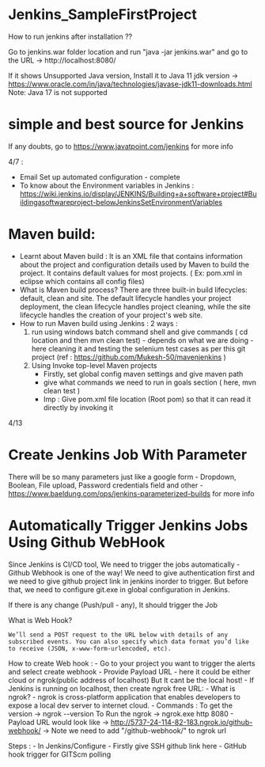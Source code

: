 # Jenkins_SampleFirstProject


How to run jenkins after installation ??

Go to jenkins.war folder location and run "java -jar jenkins.war" and go to the URL -> http://localhost:8080/


If it shows Unsupported Java version, Install it to Java 11 jdk version -> https://www.oracle.com/in/java/technologies/javase-jdk11-downloads.html
Note: Java 17 is not supported 

# simple and best source for Jenkins
If any doubts, go to https://www.javatpoint.com/jenkins for more info

4/7 : 

- Email Set up automated configuration - complete
- To know about the Environment variables in Jenkins : https://wiki.jenkins.io/display/JENKINS/Building+a+software+project#Buildingasoftwareproject-belowJenkinsSetEnvironmentVariables

# Maven build:
- Learnt about Maven build : It is an XML file that contains information about the project and configuration details used by Maven to build the project. It contains default values for most projects. ( Ex: pom.xml in eclipse which contains all config files)
- What is Maven build process?
There are three built-in build lifecycles: default, clean and site. The default lifecycle handles your project deployment, the clean lifecycle handles project cleaning, while the site lifecycle handles the creation of your project's web site.
- How to run Maven build using Jenkins : 2 ways : 
    1) run using windows batch command shell and give commands ( cd location and then mvn clean test) - depends on what we are doing - here cleaning it and testing the selenium test cases as per this git project (ref : https://github.com/Mukesh-50/mavenjenkins )
    2) Using Invoke top-level Maven projects 
        - Firstly, set global config maven settings and give maven path 
        - give what commands we need to run in goals section ( here, mvn clean test ) 
        - Imp : Give pom.xml file location (Root pom) so that it can read it directly by invoking it
   
   
4/13 
# Create Jenkins Job With Parameter

There will be so many parameters just like a google form 
    - Dropdown, Boolean, File upload, Password credentials field and other
    - https://www.baeldung.com/ops/jenkins-parameterized-builds for more info 
    
    
# Automatically Trigger Jenkins Jobs Using Github WebHook

Since Jenkins is CI/CD tool, We need to trigger the jobs automatically - Github Webhook is one of the way! We need to give authentication first and
we need to give github project link in jenkins inorder to trigger. But before that, we need to configure git.exe in global configuration in Jenkins.

If there is any change (Push/pull - any), It should trigger the Job

What is Web Hook? 

    We’ll send a POST request to the URL below with details of any subscribed events. You can also specify which data format you’d like to receive (JSON, x-www-form-urlencoded, etc). 

How to create Web hook : 
    - Go to your project you want to trigger the alerts and select create webhook
    - Provide Payload URL - here it could be either cloud or ngrok(public address of localhost) But It cant be the local host!
    - If Jenkins is running on localhost, then create ngrok free URL: 
        - What is ngrok? - ngrok is cross-platform application that enables developers to expose a local dev server to internet cloud.
        - Commands : 
            To get the version -> ngrok --version
            To Run the ngrok -> ngrok.exe http 8080
    - Payload URL would look like ->  http://5737-24-114-82-183.ngrok.io/github-webhook/ -> Note we need to add "/github-webhook/" to ngrok url
            
Steps : 
    - In Jenkins/Configure - Firstly give SSH github link here
    - GitHub hook trigger for GITScm polling
    
    
    
   
    

    
    
    
    
    
    
    


